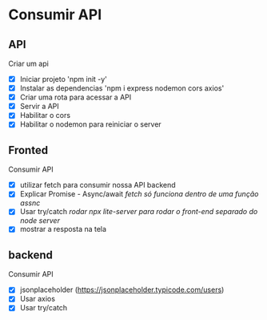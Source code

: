 # Consumir API

## API
Criar um api

-[x] Iniciar projeto 'npm init -y'
-[x] Instalar as dependencias 'npm i express nodemon cors axios'
-[x] Criar uma rota para acessar a API
-[x] Servir a API
-[x] Habilitar o cors
-[x] Habilitar o nodemon para reiniciar o server

## Fronted

Consumir API

-[x] utilizar fetch para consumir nossa API backend
-[x] Explicar Promise - Async/await
    *fetch só funciona dentro de uma função assnc*
-[x] Usar try/catch
    *rodar npx lite-server para rodar o front-end separado do node server*
-[x] mostrar a resposta na tela

## backend

Consumir API

-[x] jsonplaceholder (https://jsonplaceholder.typicode.com/users)
-[x] Usar axios
-[x] Usar try/catch
